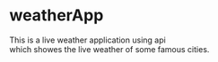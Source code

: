 # weatherApp
This is a live weather application using api
<br>
which showes the live weather of some famous cities.
